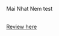 <p>Mai Nhat Nem test</p> 
<br/>
<a href="https://mainhatnam.github.io/template-shop/website/" target="_blank">Review here</a>
